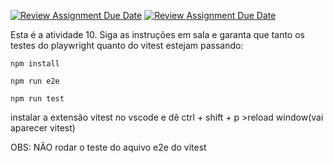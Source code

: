 [![Review Assignment Due Date](https://classroom.github.com/assets/deadline-readme-button-24ddc0f5d75046c5622901739e7c5dd533143b0c8e959d652212380cedb1ea36.svg)](https://classroom.github.com/a/Eu2S5QYW)
[![Review Assignment Due Date](https://classroom.github.com/assets/deadline-readme-button-24ddc0f5d75046c5622901739e7c5dd533143b0c8e959d652212380cedb1ea36.svg)](https://classroom.github.com/a/QNvLEiPJ)

Esta é a atividade 10. Siga as instruções em sala e garanta que tanto os testes do playwright quanto do vitest estejam passando:

`npm install`

`npm run e2e`

`npm run test`

instalar a extensão vitest no vscode e dê ctrl + shift + p >reload window(vai aparecer vitest)

OBS: NÃO rodar o teste do aquivo e2e do vitest

